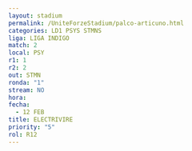 ```yaml
---
layout: stadium
permalink: /UniteForzeStadium/palco-articuno.html
categories: LD1 PSYS STMNS
liga: LIGA INDIGO
match: 2
local: PSY
r1: 1
r2: 2
out: STMN
ronda: "1"
stream: NO
hora: 
fecha:
  - 12 FEB
title: ELECTRIVIRE
priority: "5"
rol: R12
---
```


